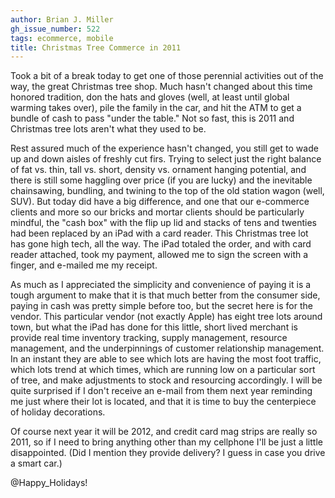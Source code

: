 ```yaml
---
author: Brian J. Miller
gh_issue_number: 522
tags: ecommerce, mobile
title: Christmas Tree Commerce in 2011
---
```




Took a bit of a break today to get one of those perennial activities out of the way, the great Christmas tree shop. Much hasn't changed about this time honored tradition, don the hats and gloves (well, at least until global warming takes over), pile the family in the car, and hit the ATM to get a bundle of cash to pass "under the table." Not so fast, this is 2011 and Christmas tree lots aren't what they used to be.

Rest assured much of the experience hasn't changed, you still get to wade up and down aisles of freshly cut firs. Trying to select just the right balance of fat vs. thin, tall vs. short, density vs. ornament hanging potential, and there is still some haggling over price (if you are lucky) and the inevitable chainsawing, bundling, and twining to the top of the old station wagon (well, SUV). But today did have a big difference, and one that our e-commerce clients and more so our bricks and mortar clients should be particularly mindful, the "cash box" with the flip up lid and stacks of tens and twenties had been replaced by an iPad with a card reader. This Christmas tree lot has gone high tech, all the way. The iPad totaled the order, and with card reader attached, took my payment, allowed me to sign the screen with a finger, and e-mailed me my receipt.

As much as I appreciated the simplicity and convenience of paying it is a tough argument to make that it is that much better from the consumer side, paying in cash was pretty simple before too, but the secret here is for the vendor. This particular vendor (not exactly Apple) has eight tree lots around town, but what the iPad has done for this little, short lived merchant is provide real time inventory tracking, supply management, resource management, and the underpinnings of customer relationship management. In an instant they are able to see which lots are having the most foot traffic, which lots trend at which times, which are running low on a particular sort of tree, and make adjustments to stock and resourcing accordingly. I will be quite surprised if I don't receive an e-mail from them next year reminding me just where their lot is located, and that it is time to buy the centerpiece of holiday decorations.

Of course next year it will be 2012, and credit card mag strips are really so 2011, so if I need to bring anything other than my cellphone I'll be just a little disappointed. (Did I mention they provide delivery? I guess in case you drive a smart car.)

@Happy_Holidays!


